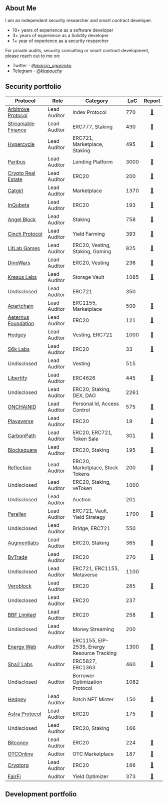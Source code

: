 ## About Me

I am an independent security researcher and smart contract developer.

* 10+ years of experience as a software developer
* 3+ years of experience as a Solidity developer
* 1+ year of experience as a security researcher

For private audits, security consulting or smart contract development, please reach out to me on:

* Twitter - [*@marcin_ugarenko*](https://twitter.com/marcin_ugarenko) 
* Telegram - [*@klapouchy*](https://t.me/klapouchy)

## Security portfolio

| Protocol | Role | Category | LoC | Report |
| - | - | - | - | :-: |
| [Arbitrove Protocol](https://docs.arbitrove.finance) | Lead Auditor | Index Protocol | 770 | [📄](https://wp.hacken.io/wp-content/uploads/2023/06/NitroCartel_SC-Audit-Report_31052023_SA-1162.pdf) |
| [Streamable Finance](https://www.streamablefinance.com/) | Lead Auditor | ERC777, Staking | 430 | [📄](https://wp.hacken.io/wp-content/uploads/2023/10/StreamPay_SC-Audit-Report_31052023_SA-1292.pdf) |
| [Hypercycle](https://www.hypercycle.ai/) | Lead Auditor | ERC721, Marketplace, Staking | 495 | [📄](https://wp.hacken.io/wp-content/uploads/2023/11/Hypercycle_SC-Audit-Report_30052023_SA-1327.pdf) |
| [Paribus](https://paribus.io/) | Lead Auditor | Lending Platform | 3000 | [📄](https://wp.hacken.io/wp-content/uploads/2022/06/Paribus_SC-Audit-Report_13032023_SA-908-3.pdf) |
| [Crypto Real Estate](https://www.creproject.com/) | Lead Auditor | ERC20 | 200 | [📄](https://wp.hacken.io/wp-content/uploads/2023/05/CRE_SC-Audit-Report_23052023_SA-1322.pdf) |
| [Catgirl](https://catgirl.io/) | Lead Auditor | Marketplace | 1370 | [📄](https://wp.hacken.io/wp-content/uploads/2022/06/Paribus_SC-Audit-Report_13032023_SA-908-3.pdf) |
| [InQubeta](https://inqubeta.ai/) | Lead Auditor | ERC20 | 193 | [📄](https://wp.hacken.io/wp-content/uploads/2023/05/Inqubeta_SC-Audit-Report_19052023_SA-1307-1.pdf) |
| [Angel Block](https://angelblock.io/) | Lead Auditor | Staking | 758 | [📄](https://wp.hacken.io/wp-content/uploads/2023/05/Angel_Block_SC-Audit-Report_18052023_SA-1147.pdf) |
| [Cinch Protocol](https://www.cinchprotocol.io/) | Lead Auditor | Yield Farming | 393 | [📄](https://wp.hacken.io/wp-content/uploads/2023/05/Cinch_Protocol_SC-Audit-Report_12052023_SA-1135.pdf) |
| [LitLab Games](https://litlabgames.com/) | Lead Auditor | ERC20, Vesting, Staking, Gaming| 825 | [📄](https://wp.hacken.io/wp-content/uploads/2023/05/LitLab_Games_SC-Audit-Report_05052023_SA-1078-1-1.pdf) |
| [DinoWars](https://dino-wars.com/) | Lead Auditor | ERC20, Vesting| 236 | [📄](https://wp.hacken.io/wp-content/uploads/2023/04/DinoWars_SC-Audit-Report_28042023_SA-925.pdf) |
| [Kresus Labs](https://www.kresus.com/) | Lead Auditor | Storage Vault| 1085 | [📄](https://wp.hacken.io/wp-content/uploads/2023/05/Kresus_Labs_SC-Audit-Report_21042023_SA-1105-1.pdf) |
| Undisclosed | Lead Auditor | ERC721 | 350 | |
| [Apartchain](https://aeternus.foundation/) | Lead Auditor | ERC1155, Marketplace | 500 | [📄](https://wp.hacken.io/wp-content/uploads/2023/04/Apartchain_SC-Audit-18042023_SA-1034.pdf) |
| [Aeternus Foundation](https://aeternus.foundation/) | Lead Auditor | ERC20 | 121 | [📄](https://wp.hacken.io/wp-content/uploads/2023/04/Aeternus_Foundation_Corporation_SC_Audit_Report_14042023_SA_1225.pdf) |
| [Hedgey](https://hedgey.finance/) | Lead Auditor | Vesting, ERC721 | 1000 | [📄](https://github.com/hedgey-finance/StreamVestingNFT/blob/master/audit/Hedgey_SC%20Audit%20Report_06042023_[SA-1070].pdf) |
| [S6k Labs](https://www.s6klabs.com/) | Lead Auditor | ERC20 | 33 | [📄](https://wp.hacken.io/wp-content/uploads/2023/04/S6k_Labs_SC-Audit-Report_05042023_SA-1179-1.pdf) |
| Undisclosed | Lead Auditor | Vesting | 515 | |
| [Libertify](https://www.libertify.com/) | Lead Auditor | ERC4626 | 445 | [📄](https://wp.hacken.io/wp-content/uploads/2023/07/Libertify_SC-Audit-Report_22032023_SA-1011.pdf) |
| Undisclosed | Lead Auditor | ERC20, Staking, DEX, DAO | 2261 | |
| [ONCHAINID](https://www.onchainid.com/) | Lead Auditor | Personal Id, Access Control | 575 | [📄](https://assets-global.website-files.com/60ed5607a0d4556dd864b950/64817dcea664682e7e5ba123_Tokeny_ONCHAINID_SC-Audit_Report.pdf) |
| [Playaverse](https://www.playaverse.app/) | Lead Auditor | ERC20 | 19 | [📄](https://wp.hacken.io/wp-content/uploads/2023/12/Playaverse_SC-Audit-Report_13122023_SA-1136-1.pdf) |
| [CarbonPath](https://blocksquare.io/) | Lead Auditor | ERC20, ERC721, Token Sale | 301 | [📄](https://wp.hacken.io/wp-content/uploads/2023/03/CarbonPath_SC-Audit-Report_16032023_SA-1027-1.pdf) |
| [Blocksquare](https://blocksquare.io/) | Lead Auditor | ERC20, Staking | 195 | [📄](https://wp.hacken.io/wp-content/uploads/2022/03/BlockSquare_SC-Audit-Report_08032023_SA-915.pdf) |
| [Reflection](https://reflection.trading/) | Lead Auditor | ERC20, Marketplace, Stock Tokens | 200 | [📄](https://wp.hacken.io/wp-content/uploads/2023/03/Reflection.trading_Inc_SC-Audit-Report_07032023_SA-937.pdf) |
| Undisclosed | Lead Auditor | ERC20, Staking, veToken | 1000 | |
| Undisclosed | Lead Auditor | Auction | 201 | |
| [Parallax](https://parallaxfinance.org/) | Lead Auditor | ERC721, Vault, Yield Strategy | 1700 | [📄](https://wp.hacken.io/wp-content/uploads/2023/03/Parallax_SC-Audit-Report_03032023_SA-878.pdf) |
| Undisclosed | Lead Auditor | Bridge, ERC721 | 550 | |
| [Augmentlabs](https://augmentlabs.io/)  | Lead Auditor | ERC20, Staking | 365 | [📄](https://wp.hacken.io/wp-content/uploads/2023/03/AugmentLabs_SC-Audit-Report_28022023_SA-943-1.pdf) |
| [ByTrade](https://www.bytrade.io/)  | Lead Auditor | ERC20 | 270 | [📄](https://wp.hacken.io/wp-content/uploads/2023/03/ByTrade_Venture_Capital_SC-Audit-Report_23022023_SA-1006.pdf) |
| Undisclosed | Lead Auditor | ERC721, ERC1155, Metaverse | 1100 | |
| [Veroblock](https://www.veroblock.io/) | Lead Auditor | ERC20 | 285 | [📄](https://wp.hacken.io/wp-content/uploads/2023/03/Veroblock_SC-Audit-Report_21022023_SA-1007.pdf) |
| Undisclosed | Lead Auditor | ERC20 | 237 | |
| [BBF Limited](https://bubblefong.io/)  | Lead Auditor | ERC20 | 258 | [📄](https://storage.googleapis.com/audits-old/pdf/BBF_Limited_SC-Audit-Report_07022023_SA-932-1.pdf) |
| Undisclosed | Lead Auditor | Money Streaming | 200 | |
| [Energy Web](https://www.energyweb.org/) | Auditor | ERC1155, EIP-2535, Energy Resource Tracking | 1300 | [📄](https://wp.hacken.io/wp-content/uploads/2023/03/EnergyWebAG_03022023_SCAudit_Report_SA-816-1.pdf) |
| [Sha2 Labs](https://suberra.com/) | Auditor | ERC5827, ERC1363 | 460 | [📄](https://storage.googleapis.com/audits-old/pdf/SHA2_Labs_Pte._Ltd._SC-Audit-Report_03022023_SA-669.pdf) |
| Undisclosed | Auditor | Borrower Optimization Protocol | 1082 | |
| [Hedgey](https://hedgey.finance/) | Lead Auditor | Batch NFT Minter | 150 | [📄](https://github.com/hedgey-finance/NFT_OTC_Core/blob/main/audits/Hedgey_SC%20Audit%20Report_31012023_%5BSA-909%5D.pdf) |
| [Astra Protocol](https://astraprotocol.com/) | Lead Auditor | ERC20 | 175 | [📄](https://wp.hacken.io/wp-content/uploads/2023/01/Astra_Protocol_SC-Audit-Report_24012023_SA-961.pdf) |
| Undisclosed | Lead Auditor | ERC20, Staking | 166 | |
| [Bitconey](https://bitconeytoken.com/) | Lead Auditor | ERC20 | 224 | [📄](https://wp.hacken.io/wp-content/uploads/2023/01/Bitconey_SC-Audit-Report_13012023_SA-933.pdf) |
| [OTCOnline](https://otconline.io/) | Auditor | OTC Marketplace | 187 | [📄](https://wp.hacken.io/wp-content/uploads/2023/01/OTCOnline_17012023_SCAudit_Report.pdf) |
| [Cryptorg](https://cryptorg.net/en) | Lead Auditor | ERC20 | 166 | [📄](https://docsend.com/view/h9bva5agy39gi6ak)|
| [FairFi](https://frfi.io/) | Auditor | Yield Optimizer | 373 | [📄](https://wp.hacken.io/wp-content/uploads/2023/01/OTCOnline_17012023_SCAudit_Report.pdf) |

## Development portfolio

